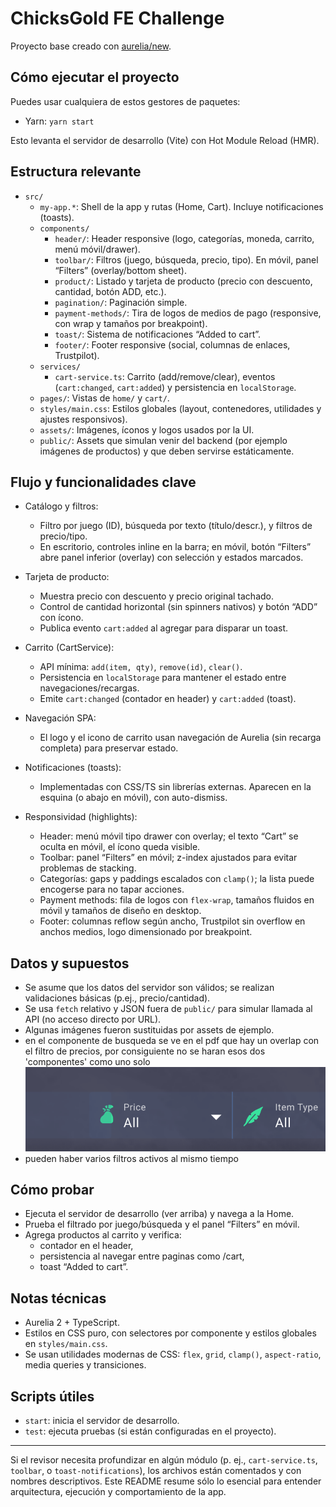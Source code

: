 # ChicksGold FE Challenge

Proyecto base creado con [aurelia/new](https://github.com/aurelia/new).

## Cómo ejecutar el proyecto

Puedes usar cualquiera de estos gestores de paquetes:

- Yarn: `yarn start`


Esto levanta el servidor de desarrollo (Vite) con Hot Module Reload (HMR).

## Estructura relevante

- `src/`
    - `my-app.*`: Shell de la app y rutas (Home, Cart). Incluye notificaciones (toasts).
    - `components/`
        - `header/`: Header responsive (logo, categorías, moneda, carrito, menú móvil/drawer).
        - `toolbar/`: Filtros (juego, búsqueda, precio, tipo). En móvil, panel “Filters” (overlay/bottom sheet).
        - `product/`: Listado y tarjeta de producto (precio con descuento, cantidad, botón ADD, etc.).
        - `pagination/`: Paginación simple.
        - `payment-methods/`: Tira de logos de medios de pago (responsive, con wrap y tamaños por breakpoint).
        - `toast/`: Sistema de notificaciones “Added to cart”.
        - `footer/`: Footer responsive (social, columnas de enlaces, Trustpilot).
    - `services/`
        - `cart-service.ts`: Carrito (add/remove/clear), eventos (`cart:changed`, `cart:added`) y persistencia en `localStorage`.
    - `pages/`: Vistas de `home/` y `cart/`.
    - `styles/main.css`: Estilos globales (layout, contenedores, utilidades y ajustes responsivos).
    - `assets/`: Imágenes, íconos y logos usados por la UI.
    - `public/`: Assets que simulan venir del backend (por ejemplo imágenes de productos) y que deben servirse estáticamente.

## Flujo y funcionalidades clave

- Catálogo y filtros:
    - Filtro por juego (ID), búsqueda por texto (título/descr.), y filtros de precio/tipo.
    - En escritorio, controles inline en la barra; en móvil, botón “Filters” abre panel inferior (overlay) con selección y estados marcados.

- Tarjeta de producto:
    - Muestra precio con descuento y precio original tachado.
    - Control de cantidad horizontal (sin spinners nativos) y botón “ADD” con ícono.
    - Publica evento `cart:added` al agregar para disparar un toast.

- Carrito (CartService):
    - API mínima: `add(item, qty)`, `remove(id)`, `clear()`.
    - Persistencia en `localStorage` para mantener el estado entre navegaciones/recargas.
    - Emite `cart:changed` (contador en header) y `cart:added` (toast).

- Navegación SPA:
    - El logo y el icono de carrito usan navegación de Aurelia (sin recarga completa) para preservar estado.

- Notificaciones (toasts):
    - Implementadas con CSS/TS sin librerías externas. Aparecen en la esquina (o abajo en móvil), con auto-dismiss.

- Responsividad (highlights):
    - Header: menú móvil tipo drawer con overlay; el texto “Cart” se oculta en móvil, el ícono queda visible.
    - Toolbar: panel “Filters” en móvil; z-index ajustados para evitar problemas de stacking.
    - Categorías: gaps y paddings escalados con `clamp()`; la lista puede encogerse para no tapar acciones.
    - Payment methods: fila de logos con `flex-wrap`, tamaños fluidos en móvil y tamaños de diseño en desktop.
    - Footer: columnas reflow según ancho, Trustpilot sin overflow en anchos medios, logo dimensionado por breakpoint.

## Datos y supuestos

- Se asume que los datos del servidor son válidos; se realizan validaciones básicas (p.ej., precio/cantidad).
- Se usa `fetch` relativo y JSON fuera de `public/` para simular llamada al API (no acceso directo por URL).
- Algunas imágenes fueron sustituidas por assets de ejemplo.
- en el componente de busqueda se ve en el pdf que hay un overlap con el filtro de precios, por consiguiente no se haran esos dos 'componentes' como uno solo ![alt text](image.png)
- pueden haber varios filtros activos al mismo tiempo

## Cómo probar

- Ejecuta el servidor de desarrollo (ver arriba) y navega a la Home.
- Prueba el filtrado por juego/búsqueda y el panel “Filters” en móvil.
- Agrega productos al carrito y verifica:
    - contador en el header,
    - persistencia al navegar entre paginas como /cart,
    - toast “Added to cart”.

## Notas técnicas

- Aurelia 2 + TypeScript.
- Estilos en CSS puro, con selectores por componente y estilos globales en `styles/main.css`.
- Se usan utilidades modernas de CSS: `flex`, `grid`, `clamp()`, `aspect-ratio`, media queries y transiciones.

## Scripts útiles

- `start`: inicia el servidor de desarrollo.
- `test`: ejecuta pruebas (si están configuradas en el proyecto).

---

Si el revisor necesita profundizar en algún módulo (p. ej., `cart-service.ts`, `toolbar`, o `toast-notifications`), los archivos están comentados y con nombres descriptivos. Este README resume sólo lo esencial para entender arquitectura, ejecución y comportamiento de la app.






